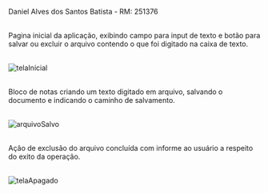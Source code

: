 Daniel Alves dos Santos Batista - RM: 251376  <br><br>


Pagina inicial da aplicação, exibindo campo para input de texto e botão para salvar ou excluir o arquivo contendo o que foi digitado na caixa de texto.  <br><br>

![telaInicial](https://github.com/user-attachments/assets/38b2517a-cd21-49d5-9eb6-181c8443acdf)  <br><br>


Bloco de notas criando um texto digitado em arquivo, salvando o documento e indicando o caminho de salvamento.  <br><br>


![arquivoSalvo](https://github.com/user-attachments/assets/48d6d611-bc14-48bf-8e81-f13a16806b3e)  <br><br>


Ação de exclusão do arquivo concluída com informe ao usuário a respeito do exito da operação.   <br><br>


![telaApagado](https://github.com/user-attachments/assets/83c39035-f2ab-463f-908e-ead16e408873)  <br><br>

